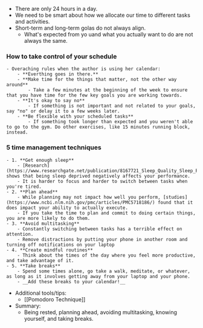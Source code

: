 - There are only 24 hours in a day.
- We need to be smart about how we allocate our time to different tasks and activities.
- Short-term and long-term golas do not always align.
	- What's expected from yo uand what you actually want to do are not always the same.
### How to take control of your schedule
	- Overaching rules when the author is using her calendar:
		- **Everthing goes in there.**
		- **Make time for the things that matter, not the other way around**
			- Take a few minutes at the beginning of the week to ensure that you have time for the few key goals you are working towards.
		- **It's okay to say no**
			- If something is not important and not related to your goals, say "no" or delay it to a few weeks later.
		- **Be flexible with your scheduled tasks**
			- If something took longer than expected and you weren't able to go to the gym. Do other exercises, like 15 minutes running block, instead.
### 5 time management techniques
	- 1. **Get enough sleep**
		- [Research](https://www.researchgate.net/publication/8167721_Sleep_Quality_Sleep_Propensity_and_Academic_Performance) shows that being sleep deprived negatively affects your performance.
		- It is harder to focus and harder to switch between tasks when you're tired.
	- 2. **Plan ahead**
		- While planning may not impact how well you perform, [studies](https://www.ncbi.nlm.nih.gov/pmc/articles/PMC5718186/) found that it does impact your ability to actually execute.
		- If you take the time to plan and commit to doing certain things, you are more likely to do them.
	- 3. **Avoid multitasking**
		- Constantly switching between tasks has a terrible effect on attention.
		- Remove distractions by putting your phone in another room and turning off notifications on your laptop
	- 4. **Create mindful routines**
		- Think about the times of the day where you feel more productive, and take advantage of it.
	- 5. **Take breaks**
		- Spend some times alone, go take a walk, meditate, or whatever, as long as it involves getting away from your laptop and your phone.
		- __Add these breaks to your calendar!__
- Additional tools/tips:
	- [[Pomodoro Technique]]
- Summary:
	- Being rested, planning ahead, avoiding multitasking, knowing yourself, and taking breaks.